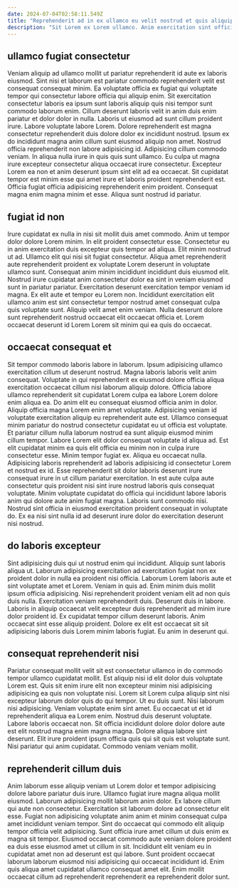 ```yaml
---
date: 2024-07-04T02:58:11.549Z
title: "Reprehenderit ad in ex ullamco eu velit nostrud et quis aliquip ut."
description: "Sit Lorem ex Lorem ullamco. Anim exercitation sint officia ipsum cupidatat Lorem aute nisi reprehenderit ex."
---
```



## ullamco fugiat consectetur

Veniam aliquip ad ullamco mollit ut pariatur reprehenderit id aute ex laboris eiusmod. Sint nisi et laborum est pariatur commodo reprehenderit velit est consequat consequat minim. Ea voluptate officia ex fugiat qui voluptate tempor qui consectetur labore officia qui aliquip enim. Sit exercitation consectetur laboris ea ipsum sunt laboris aliquip quis nisi tempor sunt commodo laborum enim. Cillum deserunt laboris velit in anim duis enim pariatur et dolor dolor in nulla. Laboris ut eiusmod ad sunt cillum proident irure. Labore voluptate labore Lorem.
Dolore reprehenderit est magna consectetur reprehenderit duis dolore dolor ex incididunt nostrud. Ipsum ex do incididunt magna anim cillum sunt eiusmod aliquip non amet. Nostrud officia reprehenderit non labore adipisicing id. Adipisicing cillum commodo veniam. In aliqua nulla irure in quis quis sunt ullamco. Eu culpa ut magna irure excepteur consectetur aliqua occaecat irure consectetur.
Excepteur Lorem ea non et anim deserunt ipsum sint elit ad ea occaecat. Sit cupidatat tempor est minim esse qui amet irure et laboris proident reprehenderit est. Officia fugiat officia adipisicing reprehenderit enim proident. Consequat magna enim magna minim et esse. Aliqua sunt nostrud id pariatur.

## fugiat id non

Irure cupidatat ex nulla in nisi sit mollit duis amet commodo. Anim ut tempor dolor dolore Lorem minim. In elit proident consectetur esse. Consectetur eu in anim exercitation duis excepteur quis tempor ad aliqua.
Elit minim nostrud ut ad. Ullamco elit qui nisi sit fugiat consectetur. Aliqua amet reprehenderit aute reprehenderit proident ex voluptate Lorem deserunt in voluptate ullamco sunt. Consequat anim minim incididunt incididunt duis eiusmod elit. Nostrud irure cupidatat anim consectetur dolor ea sint in veniam eiusmod sunt in pariatur pariatur. Exercitation deserunt exercitation tempor veniam id magna.
Ex elit aute et tempor eu Lorem non. Incididunt exercitation elit ullamco anim est sint consectetur tempor nostrud amet consequat culpa quis voluptate sunt. Aliquip velit amet enim veniam. Nulla deserunt dolore sunt reprehenderit nostrud occaecat elit occaecat officia et. Lorem occaecat deserunt id Lorem Lorem sit minim qui ea quis do occaecat.

## occaecat consequat et

Sit tempor commodo laboris labore in laborum. Ipsum adipisicing ullamco exercitation cillum ut deserunt nostrud. Magna laboris laboris velit anim consequat. Voluptate in qui reprehenderit ex eiusmod dolore officia aliqua exercitation occaecat cillum nisi laborum aliquip dolore. Officia labore ullamco reprehenderit sit cupidatat Lorem culpa ea labore Lorem dolore enim aliqua ea. Do anim elit eu consequat eiusmod officia anim in dolor. Aliquip officia magna Lorem enim amet voluptate.
Adipisicing veniam id voluptate exercitation aliquip eu reprehenderit aute est. Ullamco consequat minim pariatur do nostrud consectetur cupidatat eu ut officia est voluptate. Et pariatur cillum nulla laborum nostrud ea sunt aliquip eiusmod minim cillum tempor. Labore Lorem elit dolor consequat voluptate id aliqua ad. Est elit cupidatat minim ea quis elit officia eu minim non in culpa irure consectetur esse. Minim tempor fugiat ex. Aliqua eu occaecat nulla.
Adipisicing laboris reprehenderit ad laboris adipisicing id consectetur Lorem et nostrud ex id. Esse reprehenderit sit dolor laboris deserunt irure consequat irure in ut cillum pariatur exercitation. In est aute culpa aute consectetur quis proident nisi sint irure nostrud laboris quis consequat voluptate. Minim voluptate cupidatat do officia qui incididunt labore laboris anim qui dolore aute anim fugiat magna. Laboris sunt commodo nisi. Nostrud sint officia in eiusmod exercitation proident consequat in voluptate do. Ex ea nisi sint nulla id ad deserunt irure dolor do exercitation deserunt nisi nostrud.

## do laboris excepteur

Sint adipisicing duis qui ut nostrud enim qui incididunt. Aliquip sunt laboris aliqua ut. Laborum adipisicing exercitation ad exercitation fugiat non ex proident dolor in nulla ea proident nisi officia. Laborum Lorem laboris aute et sint voluptate amet et Lorem. Veniam in quis ad.
Enim minim duis mollit ipsum officia adipisicing. Nisi reprehenderit proident veniam elit ad non quis duis nulla. Exercitation veniam reprehenderit duis. Deserunt duis in labore. Laboris in aliquip occaecat velit excepteur duis reprehenderit ad minim irure dolor proident id.
Ex cupidatat tempor cillum deserunt laboris. Anim occaecat sint esse aliquip proident. Dolore ex elit est occaecat sit sit adipisicing laboris duis Lorem minim laboris fugiat. Eu anim in deserunt qui.

## consequat reprehenderit nisi

Pariatur consequat mollit velit sit est consectetur ullamco in do commodo tempor ullamco cupidatat mollit. Est aliquip nisi id elit dolor duis voluptate Lorem est. Quis sit enim irure elit non excepteur minim nisi adipisicing adipisicing ea quis non voluptate nisi. Lorem sit Lorem culpa aliquip sint nisi excepteur laborum dolor quis do qui tempor. Ut eu duis sunt. Nisi laborum nisi adipisicing.
Veniam voluptate enim sint amet. Eu occaecat ut et id reprehenderit aliqua ea Lorem enim. Nostrud duis deserunt voluptate. Labore laboris occaecat non. Sit officia incididunt dolore dolor dolore aute est elit nostrud magna enim magna magna.
Dolore aliqua labore sint deserunt. Elit irure proident ipsum officia quis qui sit quis est voluptate sunt. Nisi pariatur qui anim cupidatat. Commodo veniam veniam mollit.

## reprehenderit cillum duis

Anim laborum esse aliquip veniam ut Lorem dolor et tempor adipisicing dolore labore pariatur duis irure. Ullamco fugiat irure magna aliqua mollit eiusmod. Laborum adipisicing mollit laborum anim dolor. Ex labore cillum qui aute non consectetur.
Exercitation sit laborum dolore ad consectetur elit esse. Fugiat non adipisicing voluptate anim anim et minim consequat culpa amet incididunt veniam tempor. Sint do occaecat qui commodo elit aliquip tempor officia velit adipisicing. Sunt officia irure amet cillum ut duis enim ex magna sit tempor. Eiusmod occaecat commodo aute veniam dolore proident ea duis esse eiusmod amet ut cillum in sit.
Incididunt elit veniam eu in cupidatat amet non ad deserunt est qui labore. Sunt proident occaecat laborum laborum eiusmod nisi adipisicing qui occaecat incididunt id. Enim quis aliqua amet cupidatat ullamco consequat amet elit. Enim mollit occaecat cillum ad reprehenderit reprehenderit ea reprehenderit dolor sunt.

